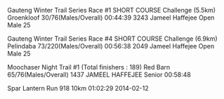 Gauteng Winter Trail Series Race #1 SHORT COURSE Challenge (5.5km) Groenkloof 
30/76(Males/Overall) 00:44:39 3243 Jameel Haffejee Open Male 25

Gauteng Winter Trail Series Race #4 SHORT COURSE Challenge (6.9km) Pelindaba
73/220(Males/Overall) 00:56:38 2049 Jameel Haffejee Open Male 25

Moochaser Night Trail #1 (Total finishers : 189) Red Barn
65/76(Males/Overall) 1437 JAMEEL HAFFEJEE Senior 00:58:48

Spar Lantern Run 
918	10km	01:02:29 2014-02-12
